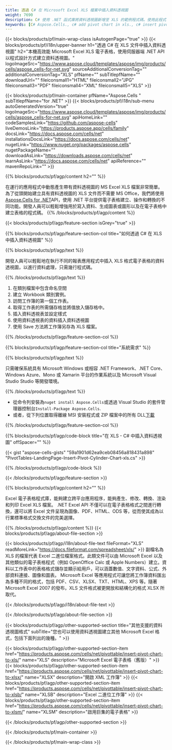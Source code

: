 ```yaml
---
title: 透過 C# 在 Microsoft Excel XLS 檔案中插入資料透視圖
weight: 7690
description: C# 使用 .NET 函式庫將資料透視圖新增至 XLS 的範例程式碼。使用此程式碼將資料透視圖插入 VB.NET、Asp.NET 或任何基於 .NET 的應用程式中的 XLS 檔案。
keywords: [C# Aspose.Cells., c# add pivot chart in xls., c# insert pivot chart in xls., c# create pivot chart in xls., c# modify pivot chart in xls., access pivot chart in xls]
---
```

{{< blocks/products/pf/main-wrap-class isAutogenPage="true" >}}
{{< blocks/products/pf/i18n/upper-banner h1="透過 C# 在 XLS 文件中插入資料透視圖" h2="本機高效能 Microsoft Excel XLS 電子表格，使用伺服器端 .NET API 以程式設計方式建立資料透視圖。" logoImageSrc="https://www.aspose.cloud/templates/aspose/img/products/cells/aspose_cells-for-net.svg" sourceAdditionalConversionTag="" additionalConversionTag="XLS" pfName="" subTitlepfName="" downloadUrl="" fileiconsmall1="HTML" fileiconsmall2="JPG" fileiconsmall3="PDF" fileiconsmall4="XML" fileiconsmall5="XLS" >}}

{{< blocks/products/pf/main-container pfName="Aspose.Cells " subTitlepfName="for .NET" >}}
{{< blocks/products/pf/i18n/sub-menu autoGeneratedVersion="true" logoImageSrc="https://www.aspose.cloud/templates/aspose/img/products/cells/aspose_cells-for-net.svg" apiHomeLink="" codeSamplesLink="https://github.com/aspose-cells" liveDemosLink="https://products.aspose.app/cells/family" docsLink="https://docs.aspose.com/cells/net" installationsDocsLink="https://docs.aspose.com/cells/net" nugetLink="https://www.nuget.org/packages/aspose.cells" nugetPackageName="" downloadAsLink="https://downloads.aspose.com/cells/net" learnAsLink="https://docs.aspose.com/cells/net" apiReference="" mavenRepoLink="" >}}

{{% blocks/products/pf/agp/content h2="" %}}

在運行的應用程式中動態產生帶有資料透視圖的 MS Excel XLS 檔案非常簡單。為了從頭開始建立具有資料透視圖的 XLS 文件而不需要 MS Office，我們將使用[Aspose.Cells for .NET](https://products.aspose.com/cells/net)API，使用 .NET 平台提供電子表格建立、操作和轉換的不同功能。開發人員可以輕鬆增強用於寫入資料、生成圖表或圖形以及在電子表格中建立表格的程式碼。
{{% /blocks/products/pf/agp/content %}}

{{< blocks/products/pf/agp/feature-section isGrey="true" >}}

{{% blocks/products/pf/agp/feature-section-col title="如何透過 C# 在 XLS 中插入資料透視圖" %}}

{{% blocks/products/pf/agp/text %}}

開發人員可以輕鬆地在執行不同的報表應用程式中插入 XLS 格式電子表格的資料透視圖，以進行資料處理，只需幾行程式碼。

{{% /blocks/products/pf/agp/text %}}

1. 在類別檔案中包含命名空間
1. 建立 Workbook 類別實例。
1. 訪問工作簿的第一個工作表。
1. 取得工作表的所需儲存格並將值放入儲存格中。
1. 插入資料透視表並設定樣式
1. 使用資料透視表的資料插入資料透視圖
1. 使用 Save 方法將工作簿另存為 XLS 檔案。

{{% /blocks/products/pf/agp/feature-section-col %}}

{{% blocks/products/pf/agp/feature-section-col title="系統需求" %}}

{{% blocks/products/pf/agp/text %}}

只需確保系統具有 Microsoft Windows 或相容 .NET Framework、.NET Core、Windows Azure、Mono 或 Xamarin 平台的作業系統以及 Microsoft Visual Studio Studio 等開發環境。

{{% /blocks/products/pf/agp/text %}}

- 從命令列安裝為<code>nuget install Aspose.Cells</code>或透過 Visual Studio 的套件管理器控制台<code>Install-Package Aspose.Cells</code>.
- 或者，從下列位置取得離線 MSI 安裝程式或 ZIP 檔案中的所有 DLL<a href="https://downloads.aspose.com/cells/net">下載</a>

{{% /blocks/products/pf/agp/feature-section-col %}}

{{% blocks/products/pf/agp/code-block title="在 XLS - C# 中插入資料透視圖" offSpacer="" %}}

{{< gist "aspose-cells-gists" "59a1901d62ea9ceb08456a818431a898" "PivotTables-LandingPage-Insert-Pivot-Cylinder-Chart-xls.cs" >}}

{{% /blocks/products/pf/agp/code-block %}}

{{< /blocks/products/pf/agp/feature-section >}}

<!-- aboutfile Starts -->     
{{% blocks/products/pf/agp/content h2="" %}}

Excel 電子表格程式庫，能夠建立跨平台應用程序，能夠產生、修改、轉換、渲染和列印 Excel XLS 檔案。 .NET Excel API 不僅可以在電子表格格式之間進行轉換，還可以將 Excel 文件呈現為圖像、PDF、HTML、ODS 等，從而使其成為以行業標準格式交換文件的完美選擇。



{{% /blocks/products/pf/agp/content %}}
{{< blocks/products/pf/agp/about-file-section >}}

{{< blocks/products/pf/agp/i18n/about-file-text fileFormat="XLS" readMoreLink="https://docs.fileformat.com/spreadsheet/xls/" >}}
副檔名為 XLS 的檔案代表 Excel 二進位檔案格式。此類文件可以由 Microsoft Excel 以及其他類似的電子表格程式（例如 OpenOffice Calc 或 Apple Numbers）建立。資料以工作表中的表格格式儲存並顯示給用戶，可以涵蓋數值、文字資料、公式、外部資料連接、圖像和圖表。 Microsoft Excel 等應用程式可讓您將工作簿資料匯出為多種不同的格式，包括 PDF、CSV、XLSX、TXT、HTML、XPS 等。隨著 Microsoft Excel 2007 的發布，XLS 文件格式被更開放和結構化的格式 XLSX 所取代。

{{< /blocks/products/pf/agp/i18n/about-file-text >}}

{{< /blocks/products/pf/agp/about-file-section >}}
<!-- aboutfile Ends -->

{{< blocks/products/pf/agp/other-supported-section title="其他支援的資料透視圖格式" subTitle="您也可以使用資料透視圖建立其他 Microsoft Excel 格式，包括下面列出的幾種。" >}}

{{< blocks/products/pf/agp/other-supported-section-item href="https://products.aspose.com/cells/net/pivottable/insert-pivot-chart-to-xls/" name="XLS" description="Microsoft Excel 電子表格（舊版）" >}}
{{< blocks/products/pf/agp/other-supported-section-item href="https://products.aspose.com/cells/net/pivottable/insert-pivot-chart-to-xlsx/" name="XLSX" description="開啟 XML 工作簿" >}}
{{< blocks/products/pf/agp/other-supported-section-item href="https://products.aspose.com/cells/net/pivottable/insert-pivot-chart-to-xlsb/" name="XLSB" description="Excel 二進位工作簿" >}}
{{< blocks/products/pf/agp/other-supported-section-item href="https://products.aspose.com/cells/net/pivottable/insert-pivot-chart-to-xlsm/" name="XLSM" description="啟用巨集的電子表格" >}}

{{< /blocks/products/pf/agp/other-supported-section >}}

{{< /blocks/products/pf/main-container >}}
    
{{< /blocks/products/pf/main-wrap-class >}}
